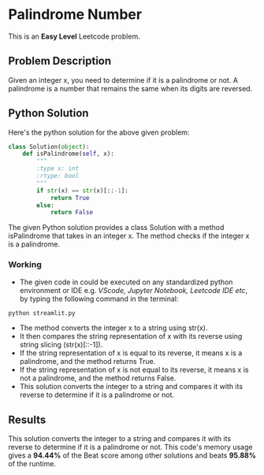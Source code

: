 # Palindrome Number
This is an **Easy Level** Leetcode problem.
## Problem Description
Given an integer x, you need to determine if it is a palindrome or not. A palindrome is a number that remains the same when its digits are reversed.

## Python Solution
Here's the python solution for the above given problem:
```py
class Solution(object):
    def isPalindrome(self, x):
        """
        :type x: int
        :rtype: bool
        """
        if str(x) == str(x)[::-1]:
            return True
        else:
            return False
```
The given Python solution provides a class Solution with a method isPalindrome that takes in an integer x. The method checks if the integer x is a palindrome.
### Working
- The given code in could be executed on any standardized python environment or IDE e.g. *VScode, Jupyter Notebook, Leetcode IDE etc*, by typing the following command in the terminal:
```py
python streamlit.py
```
- The method converts the integer x to a string using str(x).
- It then compares the string representation of x with its reverse using string slicing (str(x)[::-1]).
- If the string representation of x is equal to its reverse, it means x is a palindrome, and the method returns True.
- If the string representation of x is not equal to its reverse, it means x is not a palindrome, and the method returns False.
- This solution converts the integer to a string and compares it with its reverse to determine if it is a palindrome or not.
  
## Results
This solution converts the integer to a string and compares it with its reverse to determine if it is a palindrome or not. This code's memory usage gives a **94.44%** of the Beat score among other solutions and beats **95.88%** of the runtime.